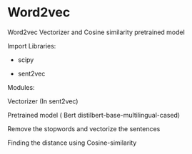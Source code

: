# Word2vec
Word2vec Vectorizer and Cosine similarity pretrained model

Import Libraries:

* scipy

* sent2vec

Modules:

Vectorizer (In sent2vec)

Pretrained model ( Bert distilbert-base-multilingual-cased)

Remove the stopwords and vectorize the sentences

Finding the distance using Cosine-similarity

